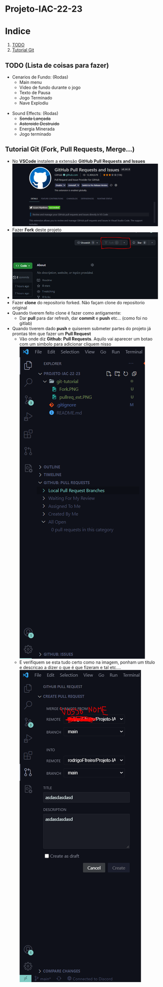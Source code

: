 # Projeto-IAC-22-23

# Indice
1. [TODO](#TODO) 
2. [Tutorial Git](#Tutorial-Git)

## TODO (Lista de coisas para fazer)
- Cenarios de Fundo:    (Rodas)
  - Main menu
  - Video de fundo durante o jogo
  - Texto de Pausa
  - Jogo Terminado
  - Nave Explodiu
<br/><br/>
- Sound Effects:    (Rodas)
  - ~~Sonda Lançada~~
  - ~~Asteroide Destruido~~
  - Energia Minerada
  - Jogo terminado



## Tutorial Git (Fork, Pull Requests, Merge...)
- No **VSCode** instalem a extensão **GitHub Pull Requests and Issues** ![ ](git-tutorial/pullreq_ext.PNG) 
- Fazer **Fork** deste projeto 
- ![ ](git-tutorial/Fork.PNG)
- Fazer **clone** do repositorio forked. Não façam clone do repositorio original
- Quando tiverem feito clone é fazer como antigamente:
  - Dar **pull** para dar refresh, dar **commit** e **push** etc... (como foi no gitlab)
- Quando tiverem dado **push** e quiserem submeter partes do projeto já prontas têm que fazer um **Pull Request**
  - Vão onde diz **Github: Pull Requests**. Aquilo vai aparecer um botao com um simbolo para adicionar cliquem nisso ![ ](git-tutorial/pullreq1.PNG)
  - E verifiquem se esta tudo certo como na imagem, ponham um titulo e descricao a dizer o que é que fizeram e tal etc.... ![ ](git-tutorial/pullreq2.PNG)
